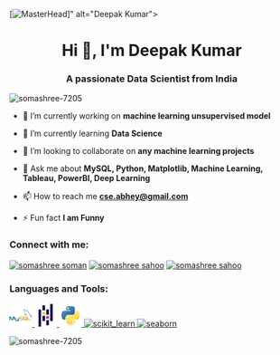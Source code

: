 [![MasterHead](https://www.dasca.org/content/Images/main/insights-era.gif)]" alt="Deepak Kumar">


<h1 align="center">Hi 👋, I'm Deepak Kumar</h1>
<h3 align="center">A passionate Data Scientist from India</h3>

<p align="left"> <img src="https://komarev.com/ghpvc/?username=somashree-7205&label=Profile%20views&color=0e75b6&style=flat" alt="somashree-7205" /> </p>

- 🔭 I’m currently working on **machine learning unsupervised model**

- 🌱 I’m currently learning **Data Science**

- 👯 I’m looking to collaborate on **any machine learning projects**

- 💬 Ask me about **MySQL, Python, Matplotlib, Machine Learning, Tableau, PowerBI, Deep Learning**

- 📫 How to reach me **cse.abhey@gmail.com**

- ⚡ Fun fact **I am Funny**

<h3 align="left">Connect with me:</h3>
<p align="left">
<a href="https://twitter.com/SirohiwalAbhey" target="blank"><img align="center" src="https://raw.githubusercontent.com/rahuldkjain/github-profile-readme-generator/master/src/images/icons/Social/twitter.svg" alt="somashree soman" height="30" width="40" /></a>
<a href="https://www.linkedin.com/in/deepak-kumar-7a4562240" target="blank"><img align="center" src="https://raw.githubusercontent.com/rahuldkjain/github-profile-readme-generator/master/src/images/icons/Social/linked-in-alt.svg" alt="somashree sahoo" height="30" width="40" /></a>
<a href="https://www.instagram.com/bca_insider/" target="blank"><img align="center" src="https://raw.githubusercontent.com/rahuldkjain/github-profile-readme-generator/master/src/images/icons/Social/instagram.svg" alt="somashree sahoo" height="30" width="40" /></a>


<h3 align="left">Languages and Tools:</h3>
<p align="left"> <a href="https://www.mysql.com/" target="_blank" rel="noreferrer"> <img src="https://raw.githubusercontent.com/devicons/devicon/master/icons/mysql/mysql-original-wordmark.svg" alt="mysql" width="40" height="40"/> </a> <a href="https://pandas.pydata.org/" target="_blank" rel="noreferrer"> <img src="https://raw.githubusercontent.com/devicons/devicon/2ae2a900d2f041da66e950e4d48052658d850630/icons/pandas/pandas-original.svg" alt="pandas" width="40" height="40"/> </a> <a href="https://www.python.org" target="_blank" rel="noreferrer"> <img src="https://raw.githubusercontent.com/devicons/devicon/master/icons/python/python-original.svg" alt="python" width="40" height="40"/> </a> <a href="https://scikit-learn.org/" target="_blank" rel="noreferrer"> <img src="https://upload.wikimedia.org/wikipedia/commons/0/05/Scikit_learn_logo_small.svg" alt="scikit_learn" width="40" height="40"/> </a> <a href="https://seaborn.pydata.org/" target="_blank" rel="noreferrer"> <img src="https://seaborn.pydata.org/_images/logo-mark-lightbg.svg" alt="seaborn" width="40" height="40"/> </a> </p>

<p><img align="left" src="https://github-readme-stats.vercel.app/api/top-langs?username=somashree-7205&show_icons=true&locale=en&layout=compact" alt="somashree-7205" /></p>



